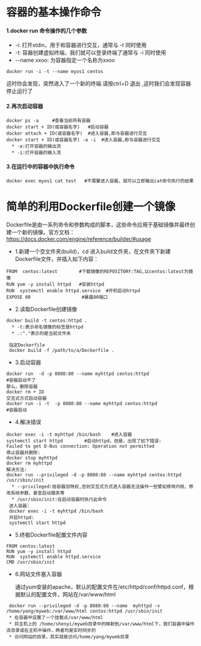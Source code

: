 # 容器的基本操作命令

#### 1.docker run 命令操作的几个参数
* -i: 打开stdin，用于和容器进行交互，通常与 -t 同时使用
* -t: 容器创建虚拟终端，我们就可以登录终端了通常与 -i 同时使用
* --name xxoo: 为容器指定一个名称为xxoo

```
docker run -i -t --name myos1 centos
```
这时你会发现，突然进入了一个新的终端.请按ctrl+D 退出 ,这时我们会发现容器停止运行了

#### 2.再次启动容器
```
docker ps -a     #查看当前所有容器
docker start + ID(或容器名字)   #启动容器
docker attach + ID(或容器名字)  #进入容器,即与容器进行交互
docker start + ID(或容器名字) -a -i  #进入容器,即与容器进行交互
  * -a:打开容器的输出流
  * -i:打开容器的输入流
```

#### 3.在运行中的容器中执行命令
```
docker exec myos1 cat test   #不需要进入容器，就可以立即输出cat命令执行的结果
```

# 简单的利用Dockerfile创建一个镜像

  Dockerfile是由一系列命令和参数构成的脚本，这些命令应用于基础镜像并最终创建一个新的镜像。官方文档：
  https://docs.docker.com/engine/reference/builder/#usage

* 1.新建一个空文件夹(build)，cd 进入build文件夹，在文件夹下新建Dockerfile文件，并插入如下内容：
```
FROM  centos:latest        #下载镜像的REPOSITORY:TAG,以centos:latest为镜像
RUN yum -y install httpd   #安装httpd
RUN  systemctl enable httpd.service  #开机启动httpd
EXPOSE 80                   #暴露80端口
```
* 2.读取Dockerfile创建镜像
```
docker build -t centos:httpd .
  * -t:表示命名镜像的标签是httpd
  * .:"."表示的是当前文件夹
 
 指定Dockerfile
 docker build -f /path/to/a/Dockerfile .
```
* 3.启动容器
```
docker run  -d -p 8080:80 --name myhttpd centos:httpd
#容器启动不了
那么，删除容器
docker rm + ID
交互式方式启动容器
docker run -i -t  -p 8080:80 --name myhttpd centos:httpd
#容器启动
```
* 4.解决错误
```
docker exec -i -t myhttpd /bin/bash    #进入容器
systemctl start httpd        #启动httpd，但是，出现了如下错误:
Failed to get D-Bus connection: Operation not permitted
停止容器并删除:
docker stop myhttpd
docker rm myhttpd
解决方法:
docker run --privileged -d -p 8080:80 --name myhttpd centos:httpd /usr/sbin/init
  * --privileged:给容器加特权,否则交互式方式进入容器无法操作一些譬如修改内核、修改系统参数、甚至启动服务等
  * /usr/sbin/init:在启动容器时执行此命令
 进入容器:
 docker exec -i -t myhttpd /bin/bash
 开启httpd:
 systemctl start httpd
```
* 5.终极Dockerfile配置文件内容
```
FROM centos:latest
RUN yum -y install httpd   
RUN  systemctl enable httpd.service 
CMD /usr/sbin/init   
```
* 6.网站文件塞入容器

  通过yum安装的apache，默认的配置文件在/etc/httpd/conf/httpd.conf，根据默认的配置文件，网站在/var/www/html
 ```
  docker run --privileged -d -p 8080:80 --name  myhttpd -v /home/yang/myweb:/var/www/html centos:httpd /usr/sbin/init
  * 在容器中设置了一个挂载点/var/www/html 
  * 将主机上的 /home/shenyi/myweb目录中的映射到/var/www/html下，我们容器中操作该目录或在主机中操作，两者均是实时同步的
  * 访问网站的目录，其实就是访问/home/yang/myweb目录
```






